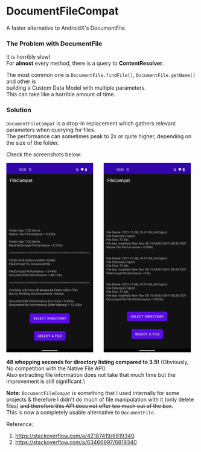 # DocumentFileCompat

A faster alternative to AndroidX's DocumentFile.

### The Problem with DocumentFile

It is horribly slow!\
For **almost** every method, there is a query to **ContentResolver**.

The most common one is `DocumentFile.findFile()`, `DocumentFile.getName()` and other is\
building a Custom Data Model with multiple parameters.\
This can take like a horrible amount of time.

### Solution

`DocumentFileCompat` is a drop-in replacement which gathers relevant parameters when querying for
files.\
The performance can sometimes peak to 2x or quite higher, depending on the size of the folder.

Check the screenshots below:

[<img src="/screenshots/filecompat_directory_perf.jpeg" height="500"/>](/screenshots/filecompat_directory_perf.jpeg)
&nbsp;&nbsp;&nbsp;&nbsp;&nbsp;
[<img src="/screenshots/filecompat_file_perf.jpeg" height="500"/>](/screenshots/filecompat_file_perf.jpeg)

**48 whopping seconds for directory listing compared to 3.5!** (Obviously, No competition with the
Native File API).\
Also extracting file information does not take that much time but the improvement is still
significant.\

**Note:** `DocumentFileCompat` is something that I used internally for some projects & therefore I
didn't do much of file manipulation with it (only delete files) <strike>and therefore this API does
not offer too much out of the box</strike>.\
This is now a completely usable alternative to `DocumentFile`.

Reference:

1. https://stackoverflow.com/a/42187419/6819340
2. https://stackoverflow.com/a/63466997/6819340
